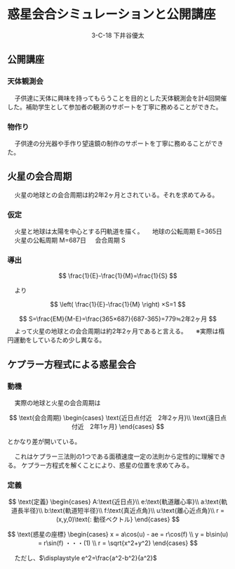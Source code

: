 # 惑星会合シミュレーションと公開講座

<div style="text-align:center;">3-C-18  下井谷優太</div>

## 公開講座
### 天体観測会
$\quad$子供達に天体に興味を持ってもらうことを目的とした天体観測会を計4回開催した。補助学生として参加者の観測のサポートを丁寧に務めることができた。
### 物作り
$\quad$子供達の分光器や手作り望遠鏡の制作のサポートを丁寧に務めることができた。

## 火星の会合周期
$\quad$火星の地球との会合周期は約2年2ヶ月とされている。それを求めてみる。
### 仮定
$\quad$火星と地球は太陽を中心とする円軌道を描く。
$\quad$地球の公転周期  E=365日
$\quad$火星の公転周期  M=687日
$\quad$会合周期       S
### 導出
$$
\frac{1}{E}-\frac{1}{M}=\frac{1}{S}
$$

$\quad$より

$$
\left(
    \frac{1}{E}-\frac{1}{M}
\right)
×S=1
$$

$$
S=\frac{EM}{M-E}=\frac{365×687}{687-365}=779≒2年2ヶ月
$$
$\quad$よって火星の地球との会合周期は約2年2ヶ月であると言える。
$\quad$※実際は楕円運動をしているため少し異なる。

## ケプラー方程式による惑星会合
### 動機
$\quad$実際の地球と火星の会合周期は

$$
\text{会合周期}
\begin{cases}
\text{近日点付近　2年2ヶ月}\\
\text{遠日点付近　2年1ヶ月}
\end{cases}
$$

とかなり差が開いている。

$\quad$これはケプラー三法則の1つである面積速度一定の法則から定性的に理解できる。
ケプラー方程式を解くことにより、惑星の位置を求めてみる。

### 定義

$$
\text{定義}
\begin{cases}
A:\text{近日点}\\
e:\text{軌道離心率}\\
a:\text{軌道長半径}\\
b:\text{軌道短半径}\\
f:\text{真近点角}\\
u:\text{離心近点角}\\
r = (x,y,0)\text{: 動径ベクトル}
\end{cases}
$$

$$
\text{惑星の座標}
\begin{cases}
x = a\cos(u) - ae = r\cos(f) \\
y = b\sin(u) = r\sin(f) ・・・(1) \\
r = \sqrt{x^2+y^2}
\end{cases}
$$

$\quad$ただし、$\displaystyle e^2=\frac{a^2-b^2}{a^2}$
        
